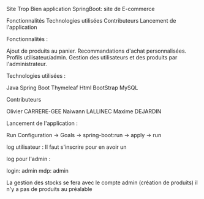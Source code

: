 Site Trop Bien application SpringBoot: site de E-commerce 

Fonctionnalités
Technologies utilisées
Contributeurs
Lancement de l'application

Fonctionnalités :

Ajout de produits au panier.
Recommandations d'achat personnalisées.
Profils utilisateur/admin.
Gestion des utilisateurs et des produits par l'administrateur.

Technologies utilisées :

Java
Spring Boot
Thymeleaf
Html
BootStrap
MySQL

Contributeurs
 
Olivier CARRERE-GEE
Naiwann LALLINEC 
Maxime DEJARDIN

Lancement de l'application :

Run Configuration -> Goals -> spring-boot:run -> apply -> run

log utilisateur : Il faut s'inscrire pour en avoir un

log pour l'admin :

login: admin
mdp: admin

La gestion des stocks se fera avec le compte admin (création de produits) il n'y a pas de produits au préalable
